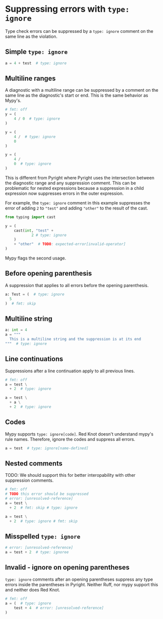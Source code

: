# Suppressing errors with `type: ignore`

Type check errors can be suppressed by a `type: ignore` comment on the same line as the violation.

## Simple `type: ignore`

```py
a = 4 + test  # type: ignore
```

## Multiline ranges

A diagnostic with a multiline range can be suppressed
by a comment on the same line as the diagnostic's start or end.
This is the same behavior as Mypy's.

```py
# fmt: off
y = (
    4 / 0  # type: ignore
)

y = (
    4 /  # type: ignore
    0
)

y = (
    4 /
    0  # type: ignore
)
```

This is different from Pyright where Pyright uses the intersection between
the diagnostic range and any suppression comment. This can be problematic for nested expressions
because a suppression in a child expression now suppresses errors in the outer expression.

For example, the `type: ignore` comment in this example
suppresses the error of adding `2` to `"test"` and
adding `"other"` to the result of the cast.

```py path=nested.py
from typing import cast 

y = (
    cast(int, "test" +
            2 # type: ignore
    )
    + "other"  # TODO: expected-error[invalid-operator]
)
```

Mypy flags the second usage.

## Before opening parenthesis

A suppression that applies to all errors before the opening parenthesis.

```py
a: Test = (  # type: ignore
  5
)  # fmt: skip
```

## Multiline string

```py
a: int = 4
a = """
  This is a multiline string and the suppression is at its end
"""  # type: ignore
```

## Line continuations

Suppressions after a line continuation apply to all previous lines.

```py
# fmt: off
a = test \
  + 2  # type: ignore

a = test \
  + a \
  + 2  # type: ignore
```

## Codes

Mypy supports `type: ignore[code]`. Red Knot doesn't understand mypy's
rule names. Therefore, ignore the codes and suppress all errors.

```py
a = test  # type: ignore[name-defined]
```

## Nested comments

TODO: We should support this for better interopability with other suppression comments.

```py
# fmt: off
# TODO this error should be suppressed
# error: [unresolved-reference]
a = test \
  + 2  # fmt: skip # type: ignore

a = test \
  + 2  # type: ignore # fmt: skip
```

## Misspelled `type: ignore`

```py
# error: [unresolved-reference]
a = test + 2  # type: ignoree
```

## Invalid - ignore on opening parentheses

`type: ignore` comments after an opening parentheses suppress any type errors inside the parentheses
in Pyright. Neither Ruff, nor mypy support this and neither does Red Knot.

```py
# fmt: off
a = (  # type: ignore
    test + 4  # error: [unresolved-reference]
)
```
